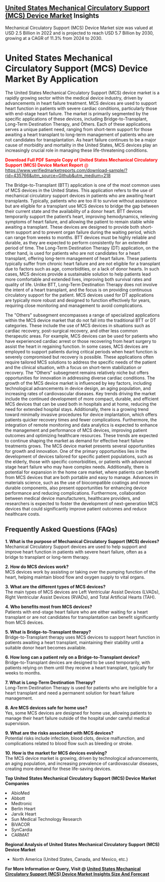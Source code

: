 <h2><a href="https://www.verifiedmarketreports.com/download-sample/?rid=435766&amp;utm_source=Github&amp;utm_medium=218" target="_blank">United States Mechanical Circulatory Support (MCS) Device Market</a> Insights</h2><p>Mechanical Circulatory Support (MCS) Device Market size was valued at USD 2.5 Billion in 2022 and is projected to reach USD 5.7 Billion by 2030, growing at a CAGR of 11.3% from 2024 to 2030.</p><p> <h1>United States Mechanical Circulatory Support (MCS) Device Market By Application</h1> <p>The United States Mechanical Circulatory Support (MCS) device market is a rapidly growing sector within the medical device industry, driven by advancements in heart failure treatment. MCS devices are used to support heart function in patients with severe cardiac conditions, particularly those with end-stage heart failure. The market is primarily segmented by the specific applications of these devices, including Bridge-to-Transplant, Long-Term Destination Therapy, and Others. Each of these applications serves a unique patient need, ranging from short-term support for those awaiting a heart transplant to long-term management of patients who are not candidates for transplantation. As heart failure continues to be a major cause of morbidity and mortality in the United States, MCS devices play an increasingly crucial role in managing these life-threatening conditions. <p><span class=""><span style="color: #ff0000;"><strong>Download Full PDF Sample Copy of United States Mechanical Circulatory Support (MCS) Device Market Report</strong> @ </span><a href="https://www.verifiedmarketreports.com/download-sample/?rid=435766&amp;utm_source=Github&amp;utm_medium=218" target="_blank">https://www.verifiedmarketreports.com/download-sample/?rid=435766&amp;utm_source=Github&amp;utm_medium=218</a></span></p> The Bridge-to-Transplant (BTT) application is one of the most common uses of MCS devices in the United States. This application refers to the use of mechanical circulatory support devices in patients who are awaiting heart transplants. Typically, patients who are too ill to survive without assistance but are eligible for a transplant use MCS devices to bridge the gap between their current state and the availability of a donor heart. BTT devices temporarily support the patient’s heart, improving hemodynamics, relieving symptoms of heart failure, and allowing the patient to remain stable while awaiting a transplant. These devices are designed to provide both short-term support and to prevent organ failure during the waiting period, which can range from weeks to months. BTT devices must be highly reliable and durable, as they are expected to perform consistently for an extended period of time. The Long-Term Destination Therapy (DT) application, on the other hand, is used for patients who are not candidates for a heart transplant, offering long-term management of heart failure. These patients typically suffer from chronic heart failure and are not eligible for a transplant due to factors such as age, comorbidities, or a lack of donor hearts. In such cases, MCS devices provide a sustainable solution to help patients lead more comfortable and extended lives, improving both survival rates and quality of life. Unlike BTT, Long-Term Destination Therapy does not involve the intent of a heart transplant, and the focus is on providing continuous circulatory support for the patient. MCS devices used for DT applications are typically more robust and designed to function effectively for years, requiring close monitoring and management to avoid complications. <p>The "Others" subsegment encompasses a range of specialized applications within the MCS device market that do not fall into the traditional BTT or DT categories. These include the use of MCS devices in situations such as cardiac recovery, post-surgical recovery, and other less common therapeutic areas. For example, MCS devices can be used for patients who have experienced cardiac arrest or those recovering from heart surgery to assist the heart in regaining function. In some cases, MCS devices are employed to support patients during critical periods when heart function is severely compromised but recovery is possible. These applications often require tailored MCS solutions to address the specific needs of the patient and the clinical situation, with a focus on short-term stabilization or recovery. The "Others" subsegment remains relatively niche but offers opportunities for innovation in addressing diverse cardiac conditions. The growth of the MCS device market is influenced by key factors, including technological advancements in device design, an aging population, and increasing rates of cardiovascular diseases. Key trends driving the market include the continued development of more compact, durable, and efficient MCS devices that can be used both in hospitals and at home, reducing the need for extended hospital stays. Additionally, there is a growing trend toward minimally invasive procedures for device implantation, which offers patients quicker recovery times and fewer complications. Furthermore, the integration of remote monitoring and data analytics is expected to enhance the management and performance of MCS devices, improving patient outcomes and optimizing healthcare resources. These trends are expected to continue shaping the market as demand for effective heart failure treatments grows. The MCS device market presents several opportunities for growth and innovation. One of the primary opportunities lies in the development of devices tailored for specific patient populations, such as the elderly, those with specific comorbidities, or patients with advanced stage heart failure who may have complex needs. Additionally, there is potential for expansion in the home care market, where patients can benefit from MCS devices that are both portable and easy to manage. Advances in materials science, such as the use of biocompatible coatings and more durable components, also present opportunities for enhancing device performance and reducing complications. Furthermore, collaboration between medical device manufacturers, healthcare providers, and researchers is expected to foster the development of next-generation MCS devices that could significantly improve patient outcomes and reduce healthcare costs. <h2>Frequently Asked Questions (FAQs)</h2> <p><strong>1. What is the purpose of Mechanical Circulatory Support (MCS) devices?</strong><br>Mechanical Circulatory Support devices are used to help support and improve heart function in patients with severe heart failure, often as a bridge to transplant or long-term therapy.</p> <p><strong>2. How do MCS devices work?</strong><br>MCS devices work by assisting or taking over the pumping function of the heart, helping maintain blood flow and oxygen supply to vital organs.</p> <p><strong>3. What are the different types of MCS devices?</strong><br>The main types of MCS devices are Left Ventricular Assist Devices (LVADs), Right Ventricular Assist Devices (RVADs), and Total Artificial Hearts (TAH).</p> <p><strong>4. Who benefits most from MCS devices?</strong><br>Patients with end-stage heart failure who are either waiting for a heart transplant or are not candidates for transplantation can benefit significantly from MCS devices.</p> <p><strong>5. What is Bridge-to-Transplant therapy?</strong><br>Bridge-to-Transplant therapy uses MCS devices to support heart function in patients awaiting a heart transplant, maintaining their stability until a suitable donor heart becomes available.</p> <p><strong>6. How long can a patient rely on a Bridge-to-Transplant device?</strong><br>Bridge-to-Transplant devices are designed to be used temporarily, with patients relying on them until they receive a heart transplant, typically for weeks to months.</p> <p><strong>7. What is Long-Term Destination Therapy?</strong><br>Long-Term Destination Therapy is used for patients who are ineligible for a heart transplant and need a permanent solution for heart failure management.</p> <p><strong>8. Are MCS devices safe for home use?</strong><br>Yes, some MCS devices are designed for home use, allowing patients to manage their heart failure outside of the hospital under careful medical supervision.</p> <p><strong>9. What are the risks associated with MCS devices?</strong><br>Potential risks include infection, blood clots, device malfunction, and complications related to blood flow such as bleeding or stroke.</p> <p><strong>10. How is the market for MCS devices evolving?</strong><br>The MCS device market is growing, driven by technological advancements, an aging population, and increasing prevalence of cardiovascular diseases, creating more demand for these life-saving devices.</p> </p><p><strong>Top United States Mechanical Circulatory Support (MCS) Device Market Companies</strong></p><div data-test-id=""><p><li>AbioMed</li><li> Abbott</li><li> Medtronic</li><li> Berlin Heart</li><li> Jarvik Heart</li><li> Sun Medical Technology Research</li><li> BiVACOR</li><li> SynCardia</li><li> CARMAT</li></p><div><strong>Regional Analysis of&nbsp;United States Mechanical Circulatory Support (MCS) Device Market</strong></div><ul><li dir="ltr"><p dir="ltr">North America&nbsp;(United States, Canada, and Mexico, etc.)</p></li></ul><p><strong>For More Information or Query, Visit @&nbsp;</strong><strong><a href="https://www.verifiedmarketreports.com/product/mechanical-circulatory-support-mcs-device-market/?utm_source=Github&amp;utm_medium=218" target="_blank">United States Mechanical Circulatory Support (MCS) Device Market Insights Size And Forecast</a></strong></p></div>
